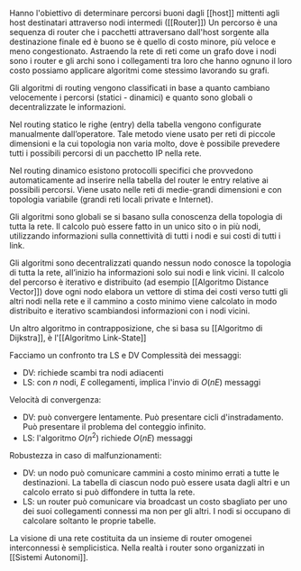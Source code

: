 Hanno l'obiettivo di determinare percorsi buoni dagli [[host]] mittenti agli host destinatari attraverso nodi intermedi ([[Router]])
Un percorso è una sequenza di router che i pacchetti attraversano dall'host sorgente alla destinazione finale ed è buono se è quello di costo minore, più veloce e meno congestionato.
Astraendo la rete di reti come un grafo dove i nodi sono i router e gli archi sono i collegamenti tra loro che hanno ognuno il loro costo possiamo applicare algoritmi come stessimo lavorando su grafi.

Gli algoritmi di routing vengono classificati in base a quanto cambiano velocemente i percorsi (statici - dinamici) e quanto sono globali o decentralizzate le informazioni.

Nel routing statico le righe (entry) della tabella vengono configurate manualmente dall’operatore. Tale metodo viene usato per reti di piccole dimensioni e la cui topologia non varia molto, dove è possibile prevedere tutti i possibili percorsi di un pacchetto IP nella rete.

Nel routing dinamico esistono protocolli specifici che provvedono automaticamente ad inserire nella tabella del router le entry relative ai possibili percorsi. Viene usato nelle reti di medie-grandi dimensioni e con topologia variabile (grandi reti locali private e Internet).

Gli algoritmi sono globali se si basano sulla conoscenza della topologia di tutta la rete. Il calcolo può essere fatto in un unico sito o in più nodi, utilizzando informazioni sulla connettività di tutti i nodi e sui costi di tutti i link.

Gli algoritmi sono decentralizzati quando nessun nodo conosce la topologia di tutta la rete, all’inizio ha informazioni solo sui nodi e link vicini. Il calcolo del percorso è iterativo e distribuito (ad esempio [[Algoritmo Distance Vector]]) dove ogni nodo elabora un vettore di stima dei costi verso tutti gli altri nodi nella rete e il cammino a costo minimo viene calcolato in modo distribuito e iterativo scambiandosi informazioni con i nodi vicini.

Un altro algoritmo in contrapposizione, che si basa su [[Algoritmo di Dijkstra]], è l'[[Algoritmo Link-State]]

Facciamo un confronto tra LS e DV
Complessità dei messaggi:
- DV: richiede scambi tra nodi adiacenti
- LS: con $n$ nodi, $E$ collegamenti, implica l'invio di $O(nE)$ messaggi

Velocità di convergenza:
- DV: può convergere lentamente. Può presentare cicli d'instradamento. Può presentare il problema del conteggio infinito.
- LS: l'algoritmo $O(n^2)$ richiede $O(nE)$ messaggi

Robustezza in caso di malfunzionamenti:
- DV: un nodo può comunicare cammini a costo minimo errati a tutte le destinazioni. La tabella di ciascun nodo può essere usata dagli altri e un calcolo errato si può diffondere in tutta la rete.
- LS: un router può comunicare via broadcast un costo sbagliato per uno dei suoi collegamenti connessi ma non per gli altri. I nodi si occupano di calcolare soltanto le proprie tabelle.

La visione di una rete costituita da un insieme di router omogenei interconnessi è semplicistica. Nella realtà i router sono organizzati in [[Sistemi Autonomi]].